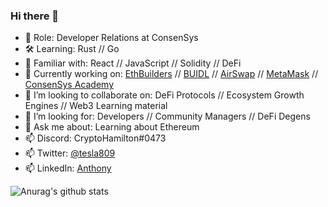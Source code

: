 ### Hi there 👋

<!--
**tesla809/tesla809** is a ✨ _special_ ✨ repository because its `README.md` (this file) appears on your GitHub profile.
-->
- 🔭  Role: Developer Relations at ConsenSys
- 🛠  Learning: Rust // Go
- 🤹‍ Familiar with: React // JavaScript // Solidity // DeFi 
- 🎯  Currently working on: [EthBuilders](https://www.meetup.com/ethbuilders/) // [BUIDL](https://www.meetup.com/pro/BUIDL/) // [AirSwap](https://github.com/airswap) // [MetaMask](https://metamask.io/) // [ConsenSys Academy](https://learn.consensys.net/index)
- 🏓  I’m looking to collaborate on: DeFi Protocols // Ecosystem Growth Engines // Web3 Learning material 
- 🔮  I’m looking for: Developers // Community Managers // DeFi Degens
- 💬  Ask me about: Learning about Ethereum
- 📫  Discord: CryptoHamilton#0473
- 📫  Twitter: [@tesla809](https://twitter.com/tesla809)
- 📫  LinkedIn: [Anthony](https://www.linkedin.com/in/anthonyalbertorio/)

![Anurag's github stats](https://github-readme-stats.vercel.app/api?username=tesla809&show_icons=true&theme=tokyonight)

